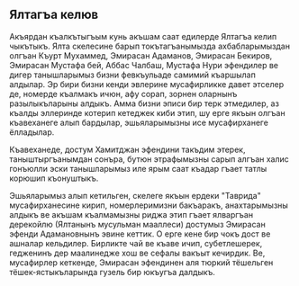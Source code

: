## Ялтагъа келюв

Акъярдан къалкътыгъым кунь акъшам саат едилерде Ялтагъа келип чыкътыкъ.
Ялта скелесине барып токътагъанымызда  ахбабларымыздан олгъан Къурт Мухаммед, Эмирасан Адаманов, Эмирасан Бекиров, Эмирасан Мустафа бей, Аббас Чалбаш, Мустафа Нури эфендилер ве дигер танышларымыз бизни февкъульаде самимий къаршылап алдылар.
Эр бири бизни кенди эвлерине мусафирликке давет этселер де, номерде къалмакъ ичюн, афу сорап, зорнен оларнынъ разылыкъларыны алдыкъ.
Амма бизни эписи бир терк этмедилер, аз къалды эллеринде котерип кетеджек киби этип, шу ерге якъын олгъан къавеханеге алып бардылар, эшьяларымызны исе мусафирханеге ёлладылар.

Къавеханеде, достум Хамитджан эфендини такъдим этерек, таныштыргъанымдан сонъра, бутюн этрафымызны сарып алгъан халис гонъюлли эски танышларымыз иле ярым саат къадар гъает татлы корюшип къонуштыкъ.

Эшьяларымыз алып кетильген, скелеге якъын ердеки "Таврида" мусафирханесине кирип, номерлеримизни бакъаракъ, анахтарымызны алдыкъ ве акъшам къалмамызны риджа этип гъает ялваргъан дерекойлю (Ялтанынъ мусульман мааллеси) достумыз Эмирасан эфенди Адамановнынъ эвине кеттик.
О ерге кене бир чокъ дост ве ашналар кельдилер.
Бирликте чай ве къаве ичип, субетлешерек, гедженинъ дер маалинедже хош ве сефалы вакъыт кечирдик.
Ве, мусафирлер кеткенде, Эмирасан эфендинен аля тюркий тёшельген тёшек-ястыкъларында гузель бир юкъугъа далдыкъ.
